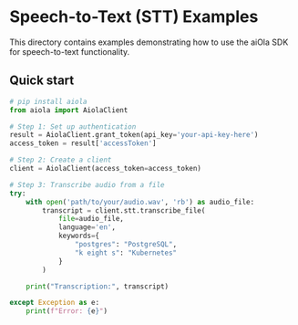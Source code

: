 # Speech-to-Text (STT) Examples

This directory contains examples demonstrating how to use the aiOla SDK for speech-to-text functionality.

## Quick start

<!--snippet;stt;quickstart-->
```python
# pip install aiola
from aiola import AiolaClient

# Step 1: Set up authentication
result = AiolaClient.grant_token(api_key='your-api-key-here')
access_token = result['accessToken']

# Step 2: Create a client
client = AiolaClient(access_token=access_token)

# Step 3: Transcribe audio from a file
try:
    with open('path/to/your/audio.wav', 'rb') as audio_file:
        transcript = client.stt.transcribe_file(
            file=audio_file,
            language='en',
            keywords={
                "postgres": "PostgreSQL",
                "k eight s": "Kubernetes"
            }
        )

    print("Transcription:", transcript)

except Exception as e:
    print(f"Error: {e}")
```
